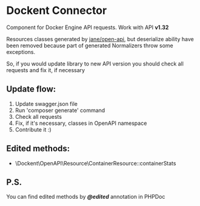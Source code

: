 **Dockent Connector**
===

Component for Docker Engine API requests. Work with API **v1.32** 

Resources classes generated by [jane/open-api](https://packagist.org/packages/jane/open-api), but deserialize ability 
have been removed because part of generated Normalizers throw some exceptions. 

So, if you would update library to new API version you should check all requests and fix it, if necessary


Update flow:
---
1. Update swagger.json file
2. Run 'composer generate' command
3. Check all requests
4. Fix, if it's necessary, classes in OpenAPI namespace
5. Contribute it :)


Edited methods:
---
 - \Dockent\OpenAPI\Resource\ContainerResource::containerStats

**P.S.**
--- 
You can find edited methods by **_@edited_** annotation in PHPDoc
